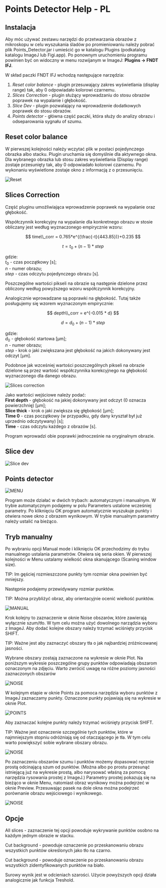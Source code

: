 # Points Detector Help - PL

## Instalacja

Aby móc używać zestawu narzędzi do przetwarzania obrazów z mikroskopu w celu wyszukania śladów po promieniowaniu należy pobrać plik Points_Detector.jar i umieścić go w katalogu Plugins (podkatalog katalogu ImageJ lub Figi.app). Po ponownym uruchomieniu programu powinien być on widoczny w menu rozwijanym w ImageJ: **Plugins -> FNDT IFJ**.

W skład paczki FNDT IFJ wchodzą następujące narzędzia:
1. _Reset color balance_ - plugin przesuwający zakres wyświetlania (display range) tak, aby 0 odpowiadało kolorowi czarnemu.
2. _Slices Correction_ - plugin służący wprowadzaniu do stosu obrazów poprawek na wypalanie i głębokość.
3. _Slice Dev_ - plugin pozwalający na wprowadzenie dodatkowych poprawek do stosu obrazów.
4. _Points detector_ - główna część paczki, która służy do analizy obrazu i odseparowania sygnału of szumu.

## Reset color balance

W pierwszej kolejności należy wczytać plik w postaci pojedynczego obrazka albo stacku. Plugin uruchamia się domyślnie dla aktywnego okna. Dla wybranego obrazka lub stosu zakres wyświetlania (Display range) zostaje przesunięty tak, aby 0 odpowiadało kolorowi czarnemu. Po wykonaniu wyświetlone zostaje okno z informacją z o przesunięciu.

![Reset](img/log_reset.jpg)

## Slices Correction

Część pluginu umożliwiająca wprowadzenie poprawek na wypalanie oraz głębokość. 

Współczynnik korekcyjny na wypalanie dla konkretnego obrazu w stosie obliczany jest według wyznaczonego empirycznie wzoru:

$$
  time\\_corr = 0.765*e^{(\frac{-t}{443.85})}+0.235
$$

$$
  t = t_{0}+ (n-1)*step
$$

gdzie:<br>
$t_{0}$ - czas początkowy [s];<br>
$n$ - numer obrazu;<br>
$step$ - czas odczytu pojedynczego obrazu [s].

Poszczególne wartości pikseli na obrazie są następnie dzielone przez obliczony według powyższego wzoru współczynnik korekcyjny.

Analogicznie wprowadzane są poprawki na głębokość. Tutaj także posługujemy się wzorem wyznaczonym empirycznie:

$$
depth\\_corr = e^{-0.015 * d}
$$

$$
  d = d_{0}+ (n-1)*step
$$

gdzie:<br>
$d_{0}$ - głębokość startowa [&mu;m];<br>
$n$ - numer obrazu;<br>
$step$ - krok o jaki zwiększana jest głębokość na jakich dokonywany jest odczyt [&mu;m].

Podobnoe jak wzceśniej wartości poszczególnych pikseli na obrazie dzielone są przez wartość współczynnika korekcyjnego na głębokość wyznaczonego dla danego obrazu.

![Slices correction](img/Slices_corr.JPG)

Jako wartości wejściowe należy podać:<br>
**First depth** - głębokość na jakiej dokonywany jest odczyt (0 oznacza powierzchnię) [&mu;m];<br>
**Slice thick** - krok o jaki zwiększa się głębokość [&mu;m];<br>
**Time 0** - czas początkowy (w przypadku, gdy dany kryształ był już uprzednio odczytywany) [s];<br>
**Time** - czas odczytu każdego z obrazów [s].

Program wprowadzi obie poprawki jednocześnie na oryginalnym obrazie.

## Slice dev

![Slice dev](img/slices_div.JPG)

## Points detector

![MENU](img/Menu.jpg)

Program może działać w dwóch trybach: automatycznym i manualnym. W trybie automatycznym podajemy w polu Parameters ustalone wcześniej parametry. Po kliknięciu OK program automatycznie wyszukuje punkty i otwiera nowe okno z obrazem wynikowym. W trybie manualnym parametry należy ustalić na bieżąco.

## Tryb manualny

Po wybraniu opcji Manual mode i kliknięciu OK przechodzimy do trybu manualnego ustalania parametrów. Otwiera się seria okien. W pierwszej kolejności w Menu ustalamy wielkość okna skanującego (Scaning window size). 

TIP: Im gęściej rozmieszczone punkty tym rozmiar okna powinien być mniejszy.

Następnie podajemy przewidywany rozmiar punktów.

TIP: Można przybliżyć obraz, aby orientacyjnie ocenić wielkość punktów.

![MANUAL](img/Manual_mode_windows.jpg)

Krok kolejny to zaznaczenie w oknie Noise obszarów, które zawierają wyłącznie szum/tło. W tym celu można użyć dowolnego narządzia wyboru z ImageJ. Aby dodać kolejne obszary należy trzymać wciśnięty przycisk SHIFT. 

TIP: Ważne jest aby zaznaczyć obszary tła o jak najbardziej zróżnicowanej jasności.

Wybrane obszary zostają zaznaczone na wykresie w oknie Plot. Na poniższym wykresie poszczególne grupy punktów odpowiadają obszarom oznaczonym na zdjęciu. Warto zwrócić uwagę na różne poziomy jasności zaznaczonych obszarów

![NOISE](img/Noise_selection.jpg)

W kolejnym etapie w oknie Points za pomoca narzędzia wyboru punktów z ImageJ zaznaczamy punkty. Oznaczone punkty pojawiają się na wykresie w oknie Plot.

![POINTS](img/Points_selection.jpg)

Aby zaznaczać kolejne punkty należy trzymać wciśnięty przycisk SHIFT. 

TIP: Ważne jest oznaczenie szczególnie tych punktów, które w najmniejszym stopniu odróżniają się od otaczającego je tła. W tym celu warto powiększyć sobie wybrane obszary obrazu.

![NOISE](img/Points_selection2.jpg)

Po zaznaczeniu obszarów szumu i punktów możemy dopasować ręcznie prostą odcinającą szum od punktów. (Można albo po prostu przesunąć istniejącą już na wykresie prostą, albo narysować właśną za pomocą narzędzia rysowania prostej z ImageJ.) Parametry prostej pokazują się na bieżąco w oknie Menu, natomiast obraz wynikowy można podejrzeć w oknie Preview. Przesuwając pasek na dole okna można podejrzeć porównanie obrazu wejściowego i wynikowego.

![NOISE](img/Preview.jpg)

## Opcje

All slices - zaznaczenie tej opcji powoduje wykrywanie punktów osobno na każdym jednym obrazie w stacku.

Cut background - powoduje oznaczenie po przeskanowaniu obrazu wszystkich punktów określonych jako tło na czarno.

Cut background - powoduje oznaczenie po przeskanowaniu obrazu wszystkich zidentyfikowanych punktów na biało.

Surowy wynik jest w odcieniach szarości. Użycie powyższych opcji działa analogicznie jak funkcja Treshold.
